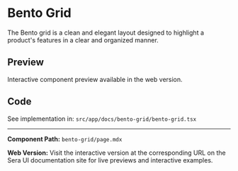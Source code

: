 # Bento Grid 
The Bento grid is a clean and elegant layout designed to highlight a product's features in a clear and organized manner.

## Preview

Interactive component preview available in the web version.

## Code

See implementation in: `src/app/docs/bento-grid/bento-grid.tsx`

---

**Component Path:** `bento-grid/page.mdx`

**Web Version:** Visit the interactive version at the corresponding URL on the Sera UI documentation site for live previews and interactive examples.
